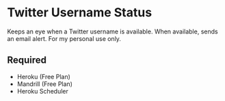 # Twitter Username Status

Keeps an eye when a Twitter username is available. When available, sends an email alert. For my personal use only.

## Required
* Heroku (Free Plan)
* Mandrill (Free Plan)
* Heroku Scheduler